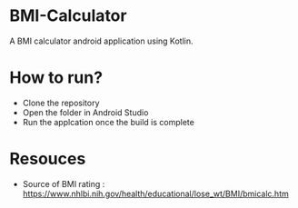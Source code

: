 # BMI-Calculator

A BMI calculator android application using Kotlin.

# How to run?
- Clone the repository
- Open the folder in Android Studio
- Run the applcation once the build is complete

# Resouces
- Source of BMI rating : https://www.nhlbi.nih.gov/health/educational/lose_wt/BMI/bmicalc.htm
